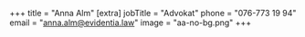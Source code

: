 +++
title = "Anna Alm"
[extra]
jobTitle = "Advokat"
phone = "076-773 19 94"
email = "anna.alm@evidentia.law"
image = "aa-no-bg.png"
+++
